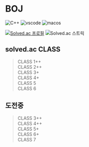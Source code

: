 # BOJ

![C++](https://img.shields.io/badge/c++-%2300599C.svg?style=for-the-badge&logo=c%2B%2B&logoColor=white)
![vscode](https://img.shields.io/badge/Visual%20Studio%20Code-0078d7.svg?style=for-the-badge&logo=visual-studio-code&logoColor=white)
![macos](https://img.shields.io/badge/mac%20os-000000?style=for-the-badge&logo=macos&logoColor=F0F0F0)

[![Solved.ac 프로필](http://mazassumnida.wtf/api/v2/generate_badge?boj=jaesang00)](https://solved.ac/jaesang00)
![Solved.ac 스트릭](http://mazandi.herokuapp.com/api?handle=jaesang00&theme=warm)

## solved.ac CLASS

> CLASS 1++  
> CLASS 2++  
> CLASS 3+  
> CLASS 4+  
> CLASS 5  
> CLASS 6

## 도전중

> CLASS 3++  
> CLASS 4++  
> CLASS 5+  
> CLASS 6+  
> CLASS 7  
